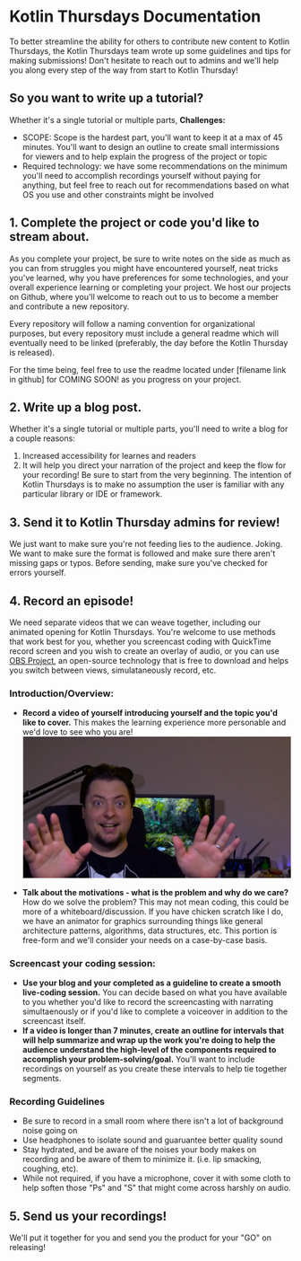 # Kotlin Thursdays Documentation
To better streamline the ability for others to contribute new content to Kotlin Thursdays, the Kotlin Thursdays team wrote up some guidelines and tips for making submissions! Don't hesitate to reach out to admins and we'll help you along every step of the way from start to Kotlin Thursday!

## So you want to write up a tutorial?
Whether it's a single tutorial or multiple parts,
**Challenges:**
 - SCOPE:  Scope is the hardest part, you'll want to keep it at a max of 45 minutes. You'll want to design an outline to create small intermissions for viewers and to help explain the progress of the project or topic
- Required technology: we have some recommendations on the minimum you'll need to accomplish recordings yourself without paying for anything, but feel free to reach out for recommendations based on what OS you use and other constraints might be involved

## 1. Complete the project or code you'd like to stream about.
As you complete your project, be sure to write notes on the side as much as you can from struggles you might have encountered yourself, neat tricks you've learned, why you have preferences for some technologies, and your overall experience learning or completing your project.  We host our projects on Github, where you'll welcome to reach out to us to become a member and contribute a new repository.

Every repository will follow a naming convention for organizational purposes, but every repository must include a general readme which will eventually need to be linked (preferably, the day before the Kotlin Thursday is released).

For the time being, feel free to use the readme located under [filename link in github] for COMING SOON! as you progress on your project.

## 2. Write up a blog post.
Whether it's a single tutorial or multiple parts, you'll need to write a blog for a couple reasons:
1. Increased accessibility for learnes and readers
2. It will help you direct your narration of the project and keep the flow for your recording!
Be sure to start from the very beginning.  The intention of Kotlin Thursdays is to make no assumption the user is familiar with any particular library or IDE or framework.

## 3. Send it to Kotlin Thursday admins for review!
We just want to make sure you're not feeding lies to the audience.  Joking.  We want to make sure the format is followed and make sure there aren't missing gaps or typos. Before sending, make sure you've checked for errors yourself.

## 4. Record an episode!
We need separate videos that we can weave together, including our animated opening for Kotlin Thursdays.  You're welcome to use methods that work best for you, whether you screencast coding with QuickTime record screen and you wish to create an overlay of audio, or you can use [OBS Project](https://obsproject.com/), an open-source technology that is free to download and helps you switch between views, simulataneously record, etc. 

### Introduction/Overview:
 - **Record a video of yourself introducing yourself and the topic you'd like to cover.** This makes the learning experience more personable and we'd love to see who you are!
 ![alttext](https://github.com/Kotlin-Thursdays/KT-Documentation/blob/master/kotlin-thursday-intro.png)

 - **Talk about the motivations - what is the problem and why do we care?** How do we solve the problem?  This may not mean coding, this could be more of a whiteboard/discussion.  If you have chicken scratch like I do, we have an animator for graphics surrounding things like general architecture patterns, algorithms, data structures, etc. This portion is free-form and we'll consider your needs on a case-by-case basis.

### Screencast your coding session:
- **Use your blog and your completed as a guideline to create a smooth live-coding session.** You can decide based on what you have available to you whether you'd like to record the screencasting with narrating simultaenously or if you'd like to complete a voiceover in addition to the screencast itself.  
- **If a video is longer than 7 minutes, create an outline for intervals that will help summarize and wrap up the work you're doing to help the audience understand the high-level of the components required to accomplish your problem-solving/goal.**  You'll want to include recordings on yourself as you create these intervals to help tie together segments.

### Recording Guidelines
- Be sure to record in a small room where there isn't a lot of background noise going on
- Use headphones to isolate sound and guaruantee better quality sound
- Stay hydrated, and be aware of the noises your body makes on recording and be aware of them to minimize it. (i.e. lip smacking, coughing, etc). 
- While not required, if you have a microphone, cover it with some cloth to help soften those "Ps" and "S" that might come across harshly on audio.

## 5. Send us your recordings!
We'll put it together for you and send you the product for your "GO" on releasing!

